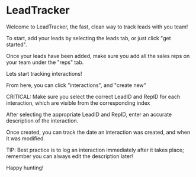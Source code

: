 # LeadTracker

Welcome to LeadTracker, the fast, clean way to track leads with you team!

To start, add your leads by selecting the leads tab, or just click "get started".

Once your leads have been added, make sure you add all the sales reps on your team under the "reps" tab.

Lets start tracking interactions!

From here, you can click "interactions", and "create new"

CRITICAL: Make sure you select the correct LeadID and RepID for each interaction, which are visible from the corresponding index

After selecting the appropriate LeadID and RepID, enter an accurate description of the interaction.

Once created, you can track the date an interaction was created, and when it was modified.

TIP: Best practice is to log an interaction immediately after it takes place; remember you can always edit the description later!

Happy hunting!
